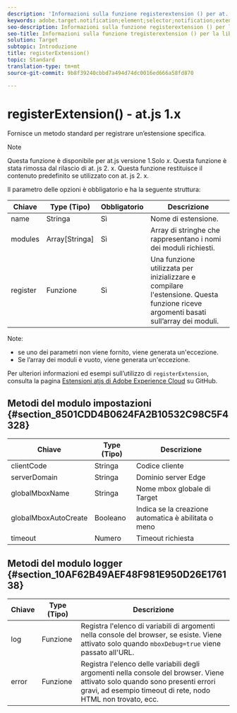 ```yaml
---
description: 'Informazioni sulla funzione registerextension () per at. js. '
keywords: adobe.target.notification;element;selector;notification;extension
seo-description: Informazioni sulla funzione registerextension () per la libreria javascript di Adobe Target nella libreria javascript. js.
seo-title: Informazioni sulla funzione tregisterextension () per la libreria javascript di Adobe Target nella libreria javascript. js.
solution: Target
subtopic: Introduzione
title: registerExtension()
topic: Standard
translation-type: tm+mt
source-git-commit: 9b8f39240cbbd7a494d74dc0016ed666a58fd870

---
```



# registerExtension() - at.js 1.x

Fornisce un metodo standard per registrare un’estensione specifica.

>[!NOTE]
>
>Questa funzione è disponibile per at.js versione 1.Solo *x*. Questa funzione è stata rimossa dal rilascio di at. js 2. x. Questa funzione restituisce il contenuto predefinito se utilizzato con at. js 2. x.

Il parametro delle opzioni è obbligatorio e ha la seguente struttura:

| Chiave | Type (Tipo) | Obbligatorio | Descrizione |
|--- |--- |--- |--- |
| name | Stringa | Sì | Nome di estensione. |
| modules | Array[Stringa] | Sì | Array di stringhe che rappresentano i nomi dei moduli richiesti. |
| register | Funzione | Sì | Una funzione utilizzata per inizializzare e compilare l&#39;estensione. Questa funzione riceve argomenti basati sull’array dei moduli. |

Note:

* se uno dei parametri non viene fornito, viene generata un&#39;eccezione.
* Se l’array dei moduli è vuoto, viene generata un&#39;eccezione.

Per ulteriori informazioni ed esempi sull’utilizzo di `registerExtension`, consulta la pagina [Estensioni atjs di Adobe Experience Cloud](https://github.com/Adobe-Marketing-Cloud/target-atjs-extensions) su GitHub.

## Metodi del modulo impostazioni {#section_8501CDD4B0624FA2B10532C98C5F4328}

| Chiave | Type (Tipo) | Descrizione |
|--- |--- |--- |
| clientCode | Stringa | Codice cliente |
| serverDomain | Stringa | Dominio server Edge |
| globalMboxName | Stringa | Nome mbox globale di Target |
| globalMboxAutoCreate | Booleano | Indica se la creazione automatica è abilitata o meno |
| timeout | Numero | Timeout richiesta |

## Metodi del modulo logger  {#section_10AF62B49AEF48F981E950D26E176138}

| Chiave | Type (Tipo) | Descrizione |
|--- |--- |--- |
| log | Funzione | Registra l&#39;elenco di variabili di argomenti nella console del browser, se esiste. Viene attivato solo quando `mboxDebug=true` viene passato all&#39;URL. |
| error | Funzione | Registra l&#39;elenco delle variabili degli argomenti nella console del browser. Viene attivato solo quando sono presenti errori gravi, ad esempio timeout di rete, nodo HTML non trovato, ecc. |
